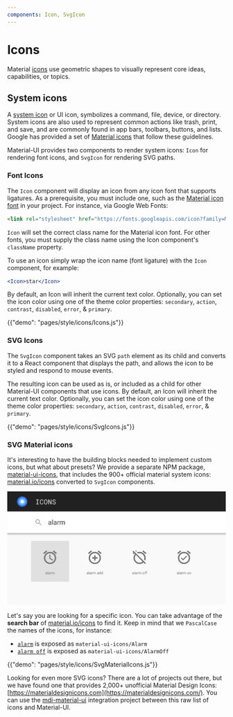 ```yaml
---
components: Icon, SvgIcon
---
```


# Icons

Material [icons](https://material.io/guidelines/style/icons.html) use geometric shapes to visually
represent core ideas, capabilities, or topics.

## System icons

A [system icon](https://material.io/guidelines/style/icons.html#icons-system-icons) or UI icon,
symbolizes a command, file, device, or directory.
System icons are also used to represent common actions like trash, print, and save,
and are commonly found in app bars, toolbars, buttons, and lists.
Google has provided a set of [Material icons](https://material.io/icons/) that follow these guidelines.

Material-UI provides two components to render system icons: `Icon` for rendering font icons, and `SvgIcon` for rendering SVG paths.

### Font Icons

The `Icon` component will display an icon from any icon font that supports ligatures.
As a prerequisite, you must include one, such as the
[Material icon font](http://google.github.io/material-design-icons/#icon-font-for-the-web) in your project.
For instance, via Google Web Fonts:
```html
<link rel="stylesheet" href="https://fonts.googleapis.com/icon?family=Material+Icons">
```

`Icon` will set the correct class name for the Material icon font. For other fonts, you must supply the
class name using the Icon component's `className` property.

To use an icon simply wrap the icon name (font ligature) with the `Icon` component,
for example:
```jsx
<Icon>star</Icon>
```

By default, an Icon will inherit the current text color.
Optionally, you can set the icon color using one of the theme color properties: `secondary`, `action`, `contrast`, `disabled`, `error`, & `primary`.

{{"demo": "pages/style/icons/Icons.js"}}

### SVG Icons

The `SvgIcon` component takes an SVG `path` element as its child and converts it to a React component that displays the path,
and allows the icon to be styled and respond to mouse events.

The resulting icon can be used as is,
or included as a child for other Material-UI components that use icons.
By default, an Icon will inherit the current text color.
Optionally, you can set the icon color using one of the theme color properties: `secondary`, `action`, `contrast`, `disabled`, `error`, & `primary`.

{{"demo": "pages/style/icons/SvgIcons.js"}}

### SVG Material icons

It's interesting to have the building blocks needed to implement custom icons, but what about presets?
We provide a separate NPM package,
[material-ui-icons](https://www.npmjs.com/package/material-ui-icons),
that includes the 900+ official material system icons: [material.io/icons](https://material.io/icons/) converted to `SvgIcon` components.

<a href="https://material.io/icons/#ic_alarm">
  <img src="/static/images/icons/icons.png" style="width: 644px" />
</a>

Let's say you are looking for a specific icon.
You can take advantage of the **search bar** of [material.io/icons](https://material.io/icons/) to find it.
Keep in mind that we `PascalCase` the names of the icons, for instance:
- [`alarm`](https://material.io/icons/#ic_alarm) is exposed as `material-ui-icons/Alarm`
- [`alarm off`](https://material.io/icons/#ic_alarm_off) is exposed as `material-ui-icons/AlarmOff`

{{"demo": "pages/style/icons/SvgMaterialIcons.js"}}

Looking for even more SVG icons? There are a lot of projects out there,
but we have found one that provides 2,000+ unofficial Material Design Icons: [https://materialdesignicons.com](https://materialdesignicons.com/).
You can use the [mdi-material-ui](https://github.com/TeamWertarbyte/mdi-material-ui) integration project between this raw list of icons and Material-UI.


